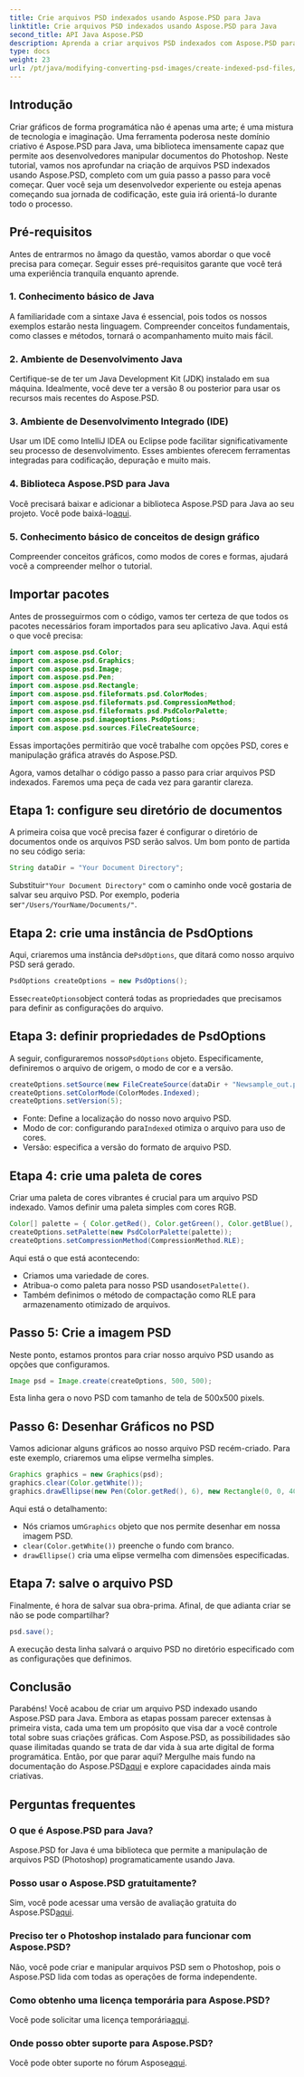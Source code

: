 ```yaml
---
title: Crie arquivos PSD indexados usando Aspose.PSD para Java
linktitle: Crie arquivos PSD indexados usando Aspose.PSD para Java
second_title: API Java Aspose.PSD
description: Aprenda a criar arquivos PSD indexados com Aspose.PSD para Java em nosso guia passo a passo. Cadastre-se agora para explorar infinitas possibilidades artísticas.
type: docs
weight: 23
url: /pt/java/modifying-converting-psd-images/create-indexed-psd-files/
---
```

## Introdução
Criar gráficos de forma programática não é apenas uma arte; é uma mistura de tecnologia e imaginação. Uma ferramenta poderosa neste domínio criativo é Aspose.PSD para Java, uma biblioteca imensamente capaz que permite aos desenvolvedores manipular documentos do Photoshop. Neste tutorial, vamos nos aprofundar na criação de arquivos PSD indexados usando Aspose.PSD, completo com um guia passo a passo para você começar. Quer você seja um desenvolvedor experiente ou esteja apenas começando sua jornada de codificação, este guia irá orientá-lo durante todo o processo.
## Pré-requisitos
Antes de entrarmos no âmago da questão, vamos abordar o que você precisa para começar. Seguir esses pré-requisitos garante que você terá uma experiência tranquila enquanto aprende.
### 1. Conhecimento básico de Java
A familiaridade com a sintaxe Java é essencial, pois todos os nossos exemplos estarão nesta linguagem. Compreender conceitos fundamentais, como classes e métodos, tornará o acompanhamento muito mais fácil.
### 2. Ambiente de Desenvolvimento Java
Certifique-se de ter um Java Development Kit (JDK) instalado em sua máquina. Idealmente, você deve ter a versão 8 ou posterior para usar os recursos mais recentes do Aspose.PSD.
### 3. Ambiente de Desenvolvimento Integrado (IDE)
Usar um IDE como IntelliJ IDEA ou Eclipse pode facilitar significativamente seu processo de desenvolvimento. Esses ambientes oferecem ferramentas integradas para codificação, depuração e muito mais.
### 4. Biblioteca Aspose.PSD para Java
 Você precisará baixar e adicionar a biblioteca Aspose.PSD para Java ao seu projeto. Você pode baixá-lo[aqui](https://releases.aspose.com/psd/java/).
### 5. Conhecimento básico de conceitos de design gráfico
Compreender conceitos gráficos, como modos de cores e formas, ajudará você a compreender melhor o tutorial.
## Importar pacotes
Antes de prosseguirmos com o código, vamos ter certeza de que todos os pacotes necessários foram importados para seu aplicativo Java. Aqui está o que você precisa:
```java
import com.aspose.psd.Color;
import com.aspose.psd.Graphics;
import com.aspose.psd.Image;
import com.aspose.psd.Pen;
import com.aspose.psd.Rectangle;
import com.aspose.psd.fileformats.psd.ColorModes;
import com.aspose.psd.fileformats.psd.CompressionMethod;
import com.aspose.psd.fileformats.psd.PsdColorPalette;
import com.aspose.psd.imageoptions.PsdOptions;
import com.aspose.psd.sources.FileCreateSource;
```
Essas importações permitirão que você trabalhe com opções PSD, cores e manipulação gráfica através do Aspose.PSD.

Agora, vamos detalhar o código passo a passo para criar arquivos PSD indexados. Faremos uma peça de cada vez para garantir clareza.
## Etapa 1: configure seu diretório de documentos
A primeira coisa que você precisa fazer é configurar o diretório de documentos onde os arquivos PSD serão salvos. Um bom ponto de partida no seu código seria:
```java
String dataDir = "Your Document Directory";
```
 Substituir`"Your Document Directory"` com o caminho onde você gostaria de salvar seu arquivo PSD. Por exemplo, poderia ser`"/Users/YourName/Documents/"`.
## Etapa 2: crie uma instância de PsdOptions
 Aqui, criaremos uma instância de`PsdOptions`, que ditará como nosso arquivo PSD será gerado.
```java
PsdOptions createOptions = new PsdOptions();
```
 Esse`createOptions`object conterá todas as propriedades que precisamos para definir as configurações do arquivo. 
## Etapa 3: definir propriedades de PsdOptions
 A seguir, configuraremos nosso`PsdOptions` objeto. Especificamente, definiremos o arquivo de origem, o modo de cor e a versão. 
```java
createOptions.setSource(new FileCreateSource(dataDir + "Newsample_out.psd", false));
createOptions.setColorMode(ColorModes.Indexed);
createOptions.setVersion(5);
```
- Fonte: Define a localização do nosso novo arquivo PSD.
-  Modo de cor: configurando para`Indexed` otimiza o arquivo para uso de cores.
- Versão: especifica a versão do formato de arquivo PSD.
## Etapa 4: crie uma paleta de cores
Criar uma paleta de cores vibrantes é crucial para um arquivo PSD indexado. Vamos definir uma paleta simples com cores RGB.
```java
Color[] palette = { Color.getRed(), Color.getGreen(), Color.getBlue(), Color.getYellow() };
createOptions.setPalette(new PsdColorPalette(palette));
createOptions.setCompressionMethod(CompressionMethod.RLE);
```
Aqui está o que está acontecendo:
- Criamos uma variedade de cores.
-  Atribua-o como paleta para nosso PSD usando`setPalette()`.
- Também definimos o método de compactação como RLE para armazenamento otimizado de arquivos.
## Passo 5: Crie a imagem PSD
Neste ponto, estamos prontos para criar nosso arquivo PSD usando as opções que configuramos.
```java
Image psd = Image.create(createOptions, 500, 500);
```
Esta linha gera o novo PSD com tamanho de tela de 500x500 pixels.
## Passo 6: Desenhar Gráficos no PSD
Vamos adicionar alguns gráficos ao nosso arquivo PSD recém-criado. Para este exemplo, criaremos uma elipse vermelha simples.
```java
Graphics graphics = new Graphics(psd);
graphics.clear(Color.getWhite());
graphics.drawEllipse(new Pen(Color.getRed(), 6), new Rectangle(0, 0, 400, 400));
```
Aqui está o detalhamento:
-  Nós criamos um`Graphics` objeto que nos permite desenhar em nossa imagem PSD.
- `clear(Color.getWhite())` preenche o fundo com branco.
- `drawEllipse()` cria uma elipse vermelha com dimensões especificadas.
## Etapa 7: salve o arquivo PSD
Finalmente, é hora de salvar sua obra-prima. Afinal, de que adianta criar se não se pode compartilhar?
```java
psd.save();
```
A execução desta linha salvará o arquivo PSD no diretório especificado com as configurações que definimos.
## Conclusão
Parabéns! Você acabou de criar um arquivo PSD indexado usando Aspose.PSD para Java. Embora as etapas possam parecer extensas à primeira vista, cada uma tem um propósito que visa dar a você controle total sobre suas criações gráficas. Com Aspose.PSD, as possibilidades são quase ilimitadas quando se trata de dar vida à sua arte digital de forma programática.
Então, por que parar aqui? Mergulhe mais fundo na documentação do Aspose.PSD[aqui](https://reference.aspose.com/psd/java/) e explore capacidades ainda mais criativas.
## Perguntas frequentes
### O que é Aspose.PSD para Java?
Aspose.PSD for Java é uma biblioteca que permite a manipulação de arquivos PSD (Photoshop) programaticamente usando Java.
### Posso usar o Aspose.PSD gratuitamente?
 Sim, você pode acessar uma versão de avaliação gratuita do Aspose.PSD[aqui](https://releases.aspose.com/).
### Preciso ter o Photoshop instalado para funcionar com Aspose.PSD?
Não, você pode criar e manipular arquivos PSD sem o Photoshop, pois o Aspose.PSD lida com todas as operações de forma independente.
### Como obtenho uma licença temporária para Aspose.PSD?
 Você pode solicitar uma licença temporária[aqui](https://purchase.aspose.com/temporary-license/).
### Onde posso obter suporte para Aspose.PSD?
 Você pode obter suporte no fórum Aspose[aqui](https://forum.aspose.com/c/psd/34).